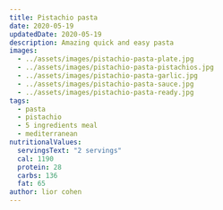 ```yaml
---
title: Pistachio pasta
date: 2020-05-19
updatedDate: 2020-05-19
description: Amazing quick and easy pasta
images:
  - ../assets/images/pistachio-pasta-plate.jpg
  - ../assets/images/pistachio-pasta-pistachios.jpg
  - ../assets/images/pistachio-pasta-garlic.jpg
  - ../assets/images/pistachio-pasta-sauce.jpg
  - ../assets/images/pistachio-pasta-ready.jpg
tags:
  - pasta
  - pistachio
  - 5 ingredients meal
  - mediterranean
nutritionalValues:
  servingsText: "2 servings"
  cal: 1190
  protein: 28
  carbs: 136
  fat: 65
author: lior cohen
---
```


<PrintView fileName="pistachio-pasta"/>
